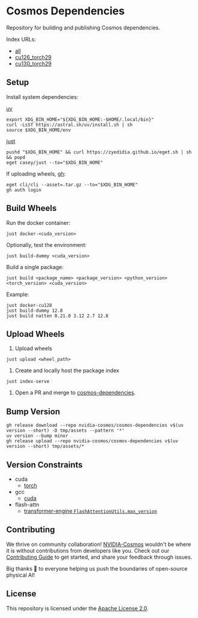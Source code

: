 # Cosmos Dependencies

Repository for building and publishing Cosmos dependencies.

Index URLs:

* [all](https://nvidia-cosmos.github.io/cosmos-dependencies/latest/simple)
* [cu126_torch29](https://nvidia-cosmos.github.io/cosmos-dependencies/latest/cu126_torch29/simple)
* [cu130_torch29](https://nvidia-cosmos.github.io/cosmos-dependencies/latest/cu126_torch29/simple)

## Setup

Install system dependencies:

[uv](https://docs.astral.sh/uv/getting-started/installation/)

```shell
export XDG_BIN_HOME="${XDG_BIN_HOME:-$HOME/.local/bin}"
curl -LsSf https://astral.sh/uv/install.sh | sh
source $XDG_BIN_HOME/env
```

[just](https://github.com/casey/just?tab=readme-ov-file#installation)

```shell
pushd "$XDG_BIN_HOME" && curl https://zyedidia.github.io/eget.sh | sh && popd
eget casey/just --to="$XDG_BIN_HOME"
```

If uploading wheels, [gh](https://github.com/cli/cli?tab=readme-ov-file#installation):

```shell
eget cli/cli --asset=.tar.gz --to="$XDG_BIN_HOME"
gh auth login
```

## Build Wheels

Run the docker container:

```shell
just docker-<cuda_version>
```

Optionally, test the environment:

```shell
just build-dummy <cuda_version>
```

Build a single package:

```shell
just build <package_name> <package_version> <python_version> <torch_version> <cuda_version>
```

Example:

```shell
just docker-cu128
just build-dummy 12.8
just build natten 0.21.0 3.12 2.7 12.8
```

## Upload Wheels

1. Upload wheels

```shell
just upload <wheel_path>
```

1. Create and locally host the package index

```shell
just index-serve
```

1. Open a PR and merge to [cosmos-dependencies](https://github.com/nvidia-cosmos/cosmos-dependencies).

## Bump Version

```shell
gh release download --repo nvidia-cosmos/cosmos-dependencies v$(uv version --short) -D tmp/assets --pattern '*'
uv version --bump minor
gh release upload --repo nvidia-cosmos/cosmos-dependencies v$(uv version --short) tmp/assets/*
```

## Version Constraints

* cuda
  * [torch](https://pytorch.org/get-started/previous-versions/)
* gcc
  * [cuda](/usr/local/cuda/targets/x86_64-linux/include/crt/host_config.h)
* flash-attn
  * [transformer-engine `FlashAttentionUtils.max_version`](https://github.com/NVIDIA/TransformerEngine/blob/main/transformer_engine/pytorch/attention/dot_product_attention/utils.py)

## Contributing

We thrive on community collaboration! [NVIDIA-Cosmos](https://github.com/nvidia-cosmos/) wouldn't be where it is without contributions from developers like you. Check out our [Contributing Guide](CONTRIBUTING.md) to get started, and share your feedback through issues.

Big thanks 🙏 to everyone helping us push the boundaries of open-source physical AI!

## License

This repository is licensed under the [Apache License 2.0](LICENSE).
